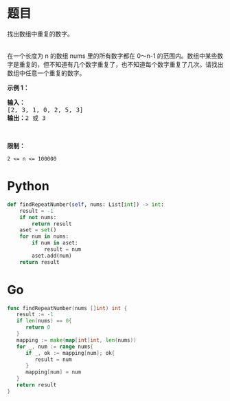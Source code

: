 # 题目

<p>找出数组中重复的数字。</p>

<p><br>
在一个长度为 n 的数组 nums 里的所有数字都在 0～n-1 的范围内。数组中某些数字是重复的，但不知道有几个数字重复了，也不知道每个数字重复了几次。请找出数组中任意一个重复的数字。</p>

<p><strong>示例 1：</strong></p>

<pre><strong>输入：</strong>
[2, 3, 1, 0, 2, 5, 3]
<strong>输出：</strong>2 或 3 
</pre>

<p>&nbsp;</p>

<p><strong>限制：</strong></p>

<p><code>2 &lt;= n &lt;= 100000</code></p>

# Python

```python
def findRepeatNumber(self, nums: List[int]) -> int:
    result = -1
    if not nums:
        return result
    aset = set()
    for num in nums:
        if num in aset:
            result = num
        aset.add(num)
    return result
```

# Go

```go
func findRepeatNumber(nums []int) int {
   result := -1
   if len(nums) == 0{
      return 0
   }
   mapping := make(map[int]int, len(nums))
   for _, num := range nums{
      if _, ok := mapping[num]; ok{
         result = num
      }
      mapping[num] = num
   }
   return result
}
```
